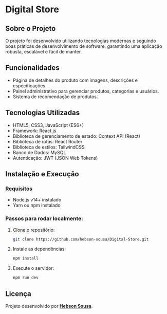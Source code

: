
# Digital Store

## Sobre o Projeto

O projeto foi desenvolvido utilizando tecnologias modernas e seguindo boas práticas de desenvolvimento de software, garantindo uma aplicação robusta, escalável e fácil de manter.

## Funcionalidades

- Página de detalhes do produto com imagens, descrições e especificações.
- Painel administrativo para gerenciar produtos, categorias e usuários.
- Sistema de recomendação de produtos.

## Tecnologias Utilizadas

  - HTML5, CSS3, JavaScript (ES6+)
  - Framework: React.js
  - Biblioteca de gerenciamento de estado: Context API (React)
  - Biblioteca de rotas: React Router
  - Biblioteca de estilos: TailwindCSS
  - Banco de Dados: MySQL
  - Autenticação: JWT (JSON Web Tokens)

## Instalação e Execução

### Requisitos

- Node.js v14+ instalado
- Yarn ou npm instalado

### Passos para rodar localmente:

1. Clone o repositório:

   ```bash
   git clone https://github.com/hebson-sousa/Digital-Store.git
   ```

2. Instale as dependências:

   ```bash
   npm install
   ```

3. Execute o servidor:

   ```bash
   npm run dev
   ```

## Licença

Projeto desenvolvido por **[Hebson Sousa](https://github.com/hebson-sousa)**.
